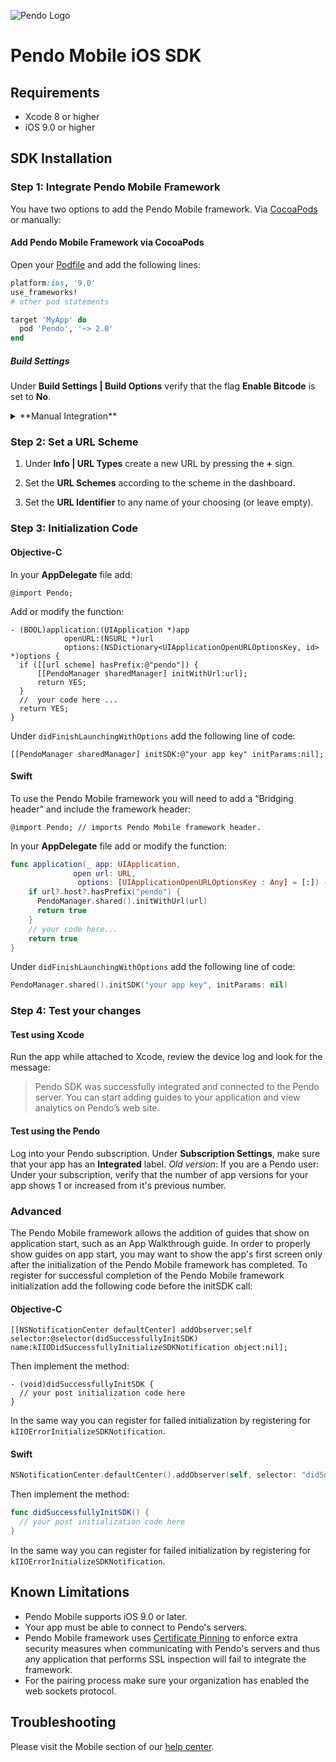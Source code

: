 ![Pendo Logo](https://www.pendo.io/_themes/bold-pink/img/pendo-main-logo-pink-black.svg)
# Pendo Mobile iOS SDK

## Requirements

* Xcode 8 or higher
* iOS 9.0 or higher

## SDK Installation

### Step 1: Integrate Pendo Mobile Framework

You have two options to add the Pendo Mobile framework. Via [CocoaPods](https://cocoapods.org/) or manually:

#### Add Pendo Mobile Framework via CocoaPods

Open your [Podfile](https://guides.cocoapods.org/syntax/podfile.html) and add the following lines:

```ruby
platform:ios, '9.0'
use_frameworks!
# other pod statements

target 'MyApp' do
  pod 'Pendo', '~> 2.0'
end
```

##### Build Settings

Under **Build Settings | Build Options** verify that the flag  **Enable Bitcode** is set to **No**.

<details>
<summary>**Manual Integration**</summary>

1. Download Pendo Mobile framework from the repository URL provided in the dashboard.
2. Drag **Pendo.framework** into your project. When prompted, check the option to **"Copy items if needed"**.
3. Under **Build Phases | Link Binaries With Libraries** verify that **Pendo.framework** is listed.
4. Under **General | Embedded Binaries** press the **+** sign and add **Pendo.framework**.
5. Under **Build Settings | Build Options** verify that the flag **Enable Bitcode** is set to **No**.
6. Under **General | Deployment Target** verify that your deployment target is set for **9.0** or later.

</details>

### Step 2: Set a URL Scheme

1. Under **Info | URL Types** create a new URL by pressing the **+** sign.

2. Set the **URL Schemes** according to the scheme in the dashboard.

3. Set the **URL Identifier** to any name of your choosing (or leave empty).

### Step 3: Initialization Code

#### Objective-C

In your **AppDelegate** file add:

```objc
@import Pendo;
```

Add or modify the function:

```objc
- (BOOL)application:(UIApplication *)app
            openURL:(NSURL *)url
            options:(NSDictionary<UIApplicationOpenURLOptionsKey, id> *)options {
  if ([[url scheme] hasPrefix:@"pendo"]) {
      [[PendoManager sharedManager] initWithUrl:url];
      return YES;
  }
  //  your code here ...
  return YES;
}
```

Under `didFinishLaunchingWithOptions` add the following line of code:
```objc
[[PendoManager sharedManager] initSDK:@"your app key" initParams:nil];
```

#### Swift

To use the Pendo Mobile framework you will need to add a “Bridging header” and include the framework header:

```objc
@import Pendo; // imports Pendo Mobile framework header.
```

In your **AppDelegate** file add or modify the function:


```swift
func application(_ app: UIApplication,
              open url: URL,
               options: [UIApplicationOpenURLOptionsKey : Any] = [:]) -> Bool {
    if url?.host?.hasPrefix("pendo") {
      PendoManager.shared().initWithUrl(url)
      return true
    }
    // your code here...
    return true
}
```

Under `didFinishLaunchingWithOptions` add the following line of code:
```swift
PendoManager.shared().initSDK("your app key", initParams: nil)
```

### Step 4: Test your changes

#### Test using Xcode

Run the app while attached to Xcode, review the device log and look for the message:
>Pendo SDK was successfully integrated and connected to the Pendo server. You can start adding guides to your application and view analytics on Pendo’s web site.

#### Test using the Pendo

Log into your Pendo subscription. Under **Subscription Settings**, make sure that your app has an **Integrated** label.
*Old version*: If you are a Pendo user: Under your subscription, verify that the number of app versions for your app shows 1 or increased from it's previous number.

### Advanced
The Pendo Mobile framework allows the addition of guides that show on application start, such as an App Walkthrough guide. In order to properly show guides on app start, you may want to show the app's first screen only after the initialization of the Pendo Mobile framework has completed. To register for successful completion of the Pendo Mobile framework initialization add the following code before the initSDK call:

#### Objective-C

```objc
[[NSNotificationCenter defaultCenter] addObserver:self selector:@selector(didSuccessfullyInitSDK) name:kIIODidSuccessfullyInitializeSDKNotification object:nil];
```

Then implement the method:
```objc
- (void)didSuccessfullyInitSDK {
  // your post initialization code here
}
```
In the same way you can register for failed initialization by registering for `kIIOErrorInitializeSDKNotification`.

#### Swift
```swift
NSNotificationCenter.defaultCenter().addObserver(self, selector: "didSuccessfullyInitSDK", name: kIIODidSuccessfullyInitializeSDKNotification, object: nil)
```

Then implement the method:
```swift
func didSuccessfullyInitSDK() {
  // your post initialization code here
}
```
In the same way you can register for failed initialization by registering for `kIIOErrorInitializeSDKNotification`.

## Known Limitations

* Pendo Mobile supports iOS 9.0 or later.
* Your app must be able to connect to Pendo's servers.
* Pendo Mobile framework uses [Certificate Pinning](https://www.owasp.org/index.php/Certificate_and_Public_Key_Pinning) to enforce extra security measures when communicating with Pendo's servers and thus any application that performs SSL inspection will fail to integrate the framework.
* For the pairing process make sure your organization has enabled the web sockets protocol.

## Troubleshooting

Please visit the Mobile section of our [help center](https://help.pendo.io).
